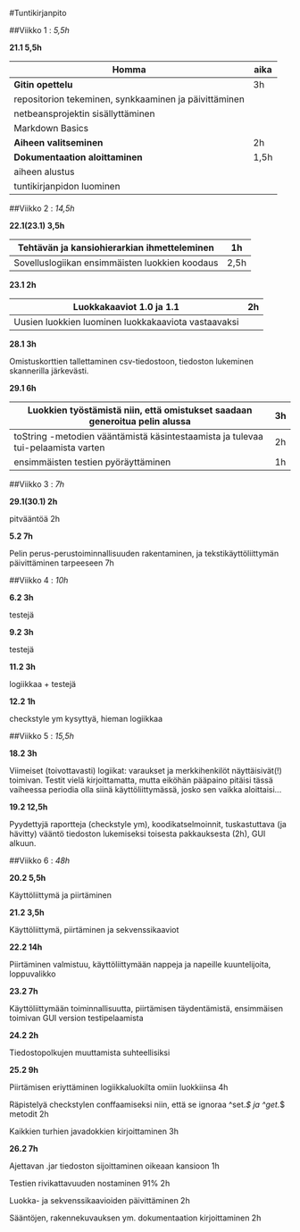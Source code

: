 #Tuntikirjanpito

##Viikko 1 : *5,5h*

**21.1 5,5h**

Homma | aika
---|---
**Gitin opettelu** | 3h
 repositorion tekeminen, synkkaaminen ja päivittäminen|
 netbeansprojektin sisällyttäminen|
 Markdown Basics|
**Aiheen valitseminen** | 2h
**Dokumentaation aloittaminen** | 1,5h
 aiheen alustus |
 tuntikirjanpidon luominen |

##Viikko 2 : *14,5h*

**22.1(23.1) 3,5h**

Tehtävän ja kansiohierarkian ihmetteleminen | 1h
---|---
Sovelluslogiikan ensimmäisten luokkien koodaus | 2,5h

**23.1 2h**

Luokkakaaviot 1.0 ja 1.1 | 2h
---|---
Uusien luokkien luominen luokkakaaviota vastaavaksi |

**28.1 3h**

Omistuskorttien tallettaminen csv-tiedostoon, tiedoston lukeminen skannerilla järkevästi.

**29.1 6h**

Luokkien työstämistä niin, että omistukset saadaan generoitua pelin alussa | 3h
---|---
toString -metodien vääntämistä käsintestaamista ja tulevaa tui-pelaamista varten | 2h
ensimmäisten testien pyöräyttäminen | 1h

##Viikko 3 : *7h*

**29.1(30.1) 2h**

pitvääntöä 2h

**5.2 7h**

Pelin perus-perustoiminnallisuuden rakentaminen, ja tekstikäyttöliittymän päivittäminen tarpeeseen 7h

##Viikko 4 : *10h*

**6.2 3h**

testejä

**9.2 3h**

testejä

**11.2 3h**

logiikkaa + testejä

**12.2 1h**

checkstyle ym kysyttyä, hieman logiikkaa

##Viikko 5 : *15,5h*

**18.2 3h**

Viimeiset (toivottavasti) logiikat: varaukset ja merkkihenkilöt näyttäisivät(!) toimivan. Testit vielä kirjoittamatta, mutta eiköhän pääpaino pitäisi tässä vaiheessa periodia olla siinä käyttöliittymässä, josko sen vaikka aloittaisi...

**19.2 12,5h**

Pyydettyjä raportteja (checkstyle ym), koodikatselmoinnit, tuskastuttava (ja hävitty) vääntö tiedoston lukemiseksi toisesta pakkauksesta (2h), GUI alkuun.

##Viikko 6 : *48h*

**20.2 5,5h**

Käyttöliittymä ja piirtäminen

**21.2 3,5h**

Käyttöliittymä, piirtäminen ja sekvenssikaaviot

**22.2 14h**

Piirtäminen valmistuu, käyttöliittymään nappeja ja napeille kuuntelijoita, loppuvalikko

**23.2 7h**

Käyttöliittymään toiminnallisuutta, piirtämisen täydentämistä, ensimmäisen toimivan GUI version testipelaamista

**24.2 2h**

Tiedostopolkujen muuttamista suhteellisiksi

**25.2 9h**

Piirtämisen eriyttäminen logiikkaluokilta omiin luokkiinsa 4h

Räpistelyä checkstylen conffaamiseksi niin, että se ignoraa ^set.*$ ja ^get.*$ metodit 2h

Kaikkien turhien javadokkien kirjoittaminen 3h

**26.2 7h**

Ajettavan .jar tiedoston sijoittaminen oikeaan kansioon 1h

Testien rivikattavuuden nostaminen 91% 2h

Luokka- ja sekvenssikaavioiden päivittäminen 2h

Sääntöjen, rakennekuvauksen ym. dokumentaation kirjoittaminen 2h
